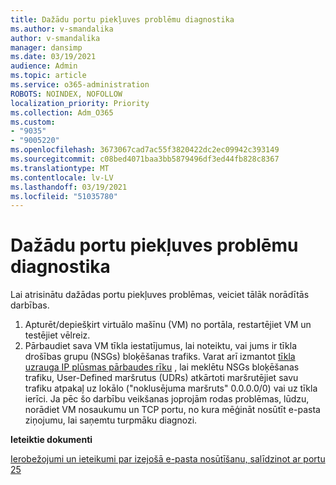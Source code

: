 ```yaml
---
title: Dažādu portu piekļuves problēmu diagnostika
ms.author: v-smandalika
author: v-smandalika
manager: dansimp
ms.date: 03/19/2021
audience: Admin
ms.topic: article
ms.service: o365-administration
ROBOTS: NOINDEX, NOFOLLOW
localization_priority: Priority
ms.collection: Adm_O365
ms.custom:
- "9035"
- "9005220"
ms.openlocfilehash: 3673067cad7ac55f3820422dc2ec09942c393149
ms.sourcegitcommit: c08bed4071baa3bb5879496df3ed44fb828c8367
ms.translationtype: MT
ms.contentlocale: lv-LV
ms.lasthandoff: 03/19/2021
ms.locfileid: "51035780"
---
```

# <a name="diagnostics-for-different-ports-access-issues"></a>Dažādu portu piekļuves problēmu diagnostika

Lai atrisinātu dažādas portu piekļuves problēmas, veiciet tālāk norādītās darbības.

1. Apturēt/depiešķirt virtuālo mašīnu (VM) no portāla, restartējiet VM un testējiet vēlreiz. 
2. Pārbaudiet sava VM tīkla iestatījumus, lai noteiktu, vai jums ir tīkla drošības grupu (NSGs) bloķēšanas trafiks. Varat arī izmantot [tīkla uzrauga IP plūsmas pārbaudes rīku](https://docs.microsoft.com/azure/network-watcher/network-watcher-ip-flow-verify-overview?WT.mc_id=Portal-Microsoft_Azure_Support) , lai meklētu NSGs bloķēšanas trafiku, User-Defined maršrutus (UDRs) atkārtoti maršrutējiet savu trafiku atpakaļ uz lokālo ("noklusējuma maršruts" 0.0.0.0/0) vai uz tīkla ierīci.
Ja pēc šo darbību veikšanas joprojām rodas problēmas, lūdzu, norādiet VM nosaukumu un TCP portu, no kura mēģināt nosūtīt e-pasta ziņojumu, lai saņemtu turpmāku diagnozi.

**Ieteiktie dokumenti**

[Ierobežojumi un ieteikumi par izejošā e-pasta nosūtīšanu, salīdzinot ar portu 25](https://docs.microsoft.com/azure/virtual-network/troubleshoot-outbound-smtp-connectivity)
